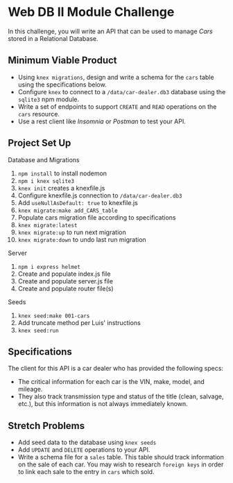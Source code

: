 # Web DB II Module Challenge

In this challenge, you will write an API that can be used to manage _Cars_ stored in a Relational Database.

## Minimum Viable Product

- Using `knex migrations`, design and write a schema for the `cars` table using the specifications below.
- Configure `knex` to connect to a `/data/car-dealer.db3` database using the `sqlite3` npm module. 
- Write a set of endpoints to support `CREATE` and `READ` operations on the `cars` resource. 
- Use a rest client like _Insomnia_ or _Postman_ to test your API.

## Project Set Up

Database and Migrations

1. `npm install` to install nodemon
2. `npm i knex sqlite3`
3. `knex init` creates a knexfile.js
4. Configure knexfile.js connection to `/data/car-dealer.db3`
5. Add `useNullAsDefault: true` to knexfile.js
6. `knex migrate:make add_CARS_table`
7. Populate cars migration file according to specifications
8. `knex migrate:latest`
9. `knex migrate:up` to run next migration
10. `knex migrate:down` to undo last run migration

Server

1. `npm i express helmet`
2. Create and populate index.js file
3. Create and populate server.js file
4. Create and populate router file(s)

Seeds

1. `knex seed:make 001-cars`
2. Add truncate method per Luis' instructions
3. `knex seed:run`

## Specifications

The client for this API is a car dealer who has provided the following specs:

- The critical information for each car is the VIN, make, model, and mileage. 
- They also track transmission type and status of the title (clean, salvage, etc.), but this information is not always immediately known. 

## Stretch Problems

- Add seed data to the database using `knex seeds`
- Add `UPDATE` and `DELETE` operations to your API.
- Write a schema file for a `sales` table. This table should track information on the sale of each car. You may wish to research `foreign keys` in order to link each sale to the entry in `cars` which sold. 
